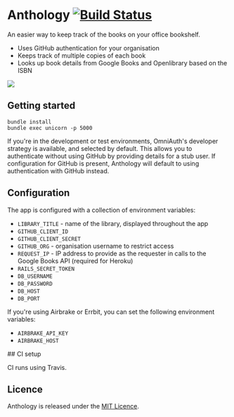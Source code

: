 # Anthology [![Build Status](https://travis-ci.org/JordanHatch/anthology.png?branch=master)](https://travis-ci.org/JordanHatch/anthology)

An easier way to keep track of the books on your office bookshelf.

* Uses GitHub authentication for your organisation
* Keeps track of multiple copies of each book
* Looks up book details from Google Books and Openlibrary based on the ISBN

![](http://jordanhatch.github.com/anthology/img/screenshot.png)

## Getting started

    bundle install
    bundle exec unicorn -p 5000

If you're in the development or test environments, OmniAuth's developer strategy is available, and selected by default. This allows you to authenticate without using GitHub by providing details for a stub user. If configuration for GitHub is present, Anthology will default to using authentication with GitHub instead.

## Configuration

The app is configured with a collection of environment variables:

* `LIBRARY_TITLE` - name of the library, displayed throughout the app
* `GITHUB_CLIENT_ID`
* `GITHUB_CLIENT_SECRET`
* `GITHUB_ORG` - organisation username to restrict access
* `REQUEST_IP` - IP address to provide as the requester in calls to the Google Books API (required for Heroku)
* `RAILS_SECRET_TOKEN`
* `DB_USERNAME`
* `DB_PASSWORD`
* `DB_HOST`
* `DB_PORT`

If you're using Airbrake or Errbit, you can set the following environment variables:

* `AIRBRAKE_API_KEY`
* `AIRBRAKE_HOST`


## CI setup

CI runs using Travis.

## Licence

Anthology is released under the [MIT Licence](http://www.opensource.org/licenses/MIT).
